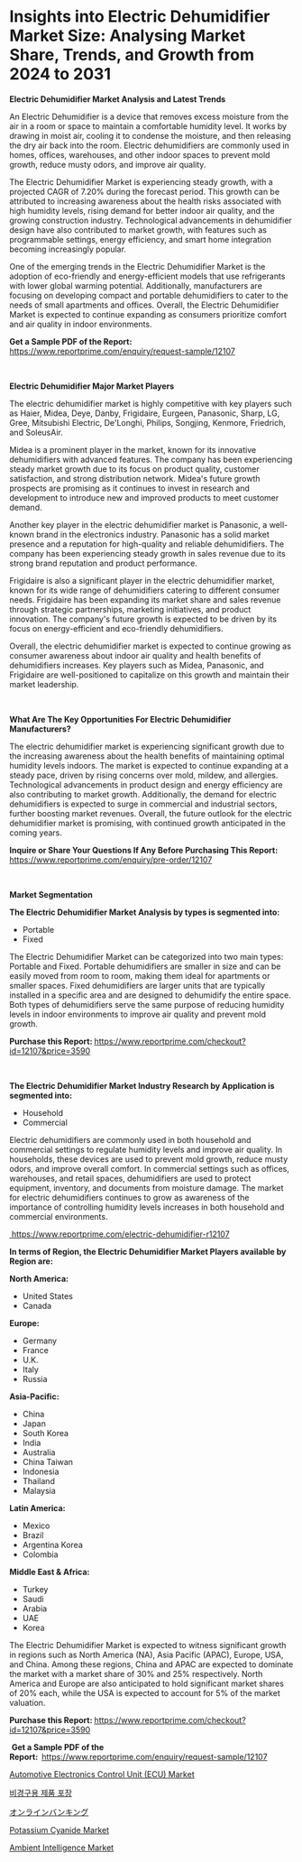 <p><h1>Insights into Electric Dehumidifier Market Size: Analysing Market Share, Trends, and Growth from 2024 to 2031</h1></p><p><strong>Electric Dehumidifier Market Analysis and Latest Trends</strong></p>
<p><p>An Electric Dehumidifier is a device that removes excess moisture from the air in a room or space to maintain a comfortable humidity level. It works by drawing in moist air, cooling it to condense the moisture, and then releasing the dry air back into the room. Electric dehumidifiers are commonly used in homes, offices, warehouses, and other indoor spaces to prevent mold growth, reduce musty odors, and improve air quality.</p><p>The Electric Dehumidifier Market is experiencing steady growth, with a projected CAGR of 7.20% during the forecast period. This growth can be attributed to increasing awareness about the health risks associated with high humidity levels, rising demand for better indoor air quality, and the growing construction industry. Technological advancements in dehumidifier design have also contributed to market growth, with features such as programmable settings, energy efficiency, and smart home integration becoming increasingly popular.</p><p>One of the emerging trends in the Electric Dehumidifier Market is the adoption of eco-friendly and energy-efficient models that use refrigerants with lower global warming potential. Additionally, manufacturers are focusing on developing compact and portable dehumidifiers to cater to the needs of small apartments and offices. Overall, the Electric Dehumidifier Market is expected to continue expanding as consumers prioritize comfort and air quality in indoor environments.</p></p>
<p><strong>Get a Sample PDF of the Report:&nbsp;</strong> <a href="https://www.reportprime.com/enquiry/request-sample/12107">https://www.reportprime.com/enquiry/request-sample/12107</a></p>
<p>&nbsp;</p>
<p><strong>Electric Dehumidifier Major Market Players</strong></p>
<p><p>The electric dehumidifier market is highly competitive with key players such as Haier, Midea, Deye, Danby, Frigidaire, Eurgeen, Panasonic, Sharp, LG, Gree, Mitsubishi Electric, De'Longhi, Philips, Songjing, Kenmore, Friedrich, and SoleusAir.</p><p>Midea is a prominent player in the market, known for its innovative dehumidifiers with advanced features. The company has been experiencing steady market growth due to its focus on product quality, customer satisfaction, and strong distribution network. Midea's future growth prospects are promising as it continues to invest in research and development to introduce new and improved products to meet customer demand.</p><p>Another key player in the electric dehumidifier market is Panasonic, a well-known brand in the electronics industry. Panasonic has a solid market presence and a reputation for high-quality and reliable dehumidifiers. The company has been experiencing steady growth in sales revenue due to its strong brand reputation and product performance.</p><p>Frigidaire is also a significant player in the electric dehumidifier market, known for its wide range of dehumidifiers catering to different consumer needs. Frigidaire has been expanding its market share and sales revenue through strategic partnerships, marketing initiatives, and product innovation. The company's future growth is expected to be driven by its focus on energy-efficient and eco-friendly dehumidifiers.</p><p>Overall, the electric dehumidifier market is expected to continue growing as consumer awareness about indoor air quality and health benefits of dehumidifiers increases. Key players such as Midea, Panasonic, and Frigidaire are well-positioned to capitalize on this growth and maintain their market leadership.</p></p>
<p>&nbsp;</p>
<p><strong>What Are The Key Opportunities For Electric Dehumidifier Manufacturers?</strong></p>
<p><p>The electric dehumidifier market is experiencing significant growth due to the increasing awareness about the health benefits of maintaining optimal humidity levels indoors. The market is expected to continue expanding at a steady pace, driven by rising concerns over mold, mildew, and allergies. Technological advancements in product design and energy efficiency are also contributing to market growth. Additionally, the demand for electric dehumidifiers is expected to surge in commercial and industrial sectors, further boosting market revenues. Overall, the future outlook for the electric dehumidifier market is promising, with continued growth anticipated in the coming years.</p></p>
<p><strong>Inquire or Share Your Questions If Any Before Purchasing This Report:</strong> <a href="https://www.reportprime.com/enquiry/pre-order/12107">https://www.reportprime.com/enquiry/pre-order/12107</a></p>
<p>&nbsp;</p>
<p><strong>Market Segmentation</strong></p>
<p><strong>The Electric Dehumidifier Market Analysis by types is segmented into:</strong></p>
<p><ul><li>Portable</li><li>Fixed</li></ul></p>
<p><p>The Electric Dehumidifier Market can be categorized into two main types: Portable and Fixed. Portable dehumidifiers are smaller in size and can be easily moved from room to room, making them ideal for apartments or smaller spaces. Fixed dehumidifiers are larger units that are typically installed in a specific area and are designed to dehumidify the entire space. Both types of dehumidifiers serve the same purpose of reducing humidity levels in indoor environments to improve air quality and prevent mold growth.</p></p>
<p><strong>Purchase this Report:&nbsp;</strong><a href="https://www.reportprime.com/checkout?id=12107&price=3590">https://www.reportprime.com/checkout?id=12107&price=3590</a></p>
<p>&nbsp;</p>
<p><strong>The Electric Dehumidifier Market Industry Research by Application is segmented into:</strong></p>
<p><ul><li>Household</li><li>Commercial</li></ul></p>
<p><p>Electric dehumidifiers are commonly used in both household and commercial settings to regulate humidity levels and improve air quality. In households, these devices are used to prevent mold growth, reduce musty odors, and improve overall comfort. In commercial settings such as offices, warehouses, and retail spaces, dehumidifiers are used to protect equipment, inventory, and documents from moisture damage. The market for electric dehumidifiers continues to grow as awareness of the importance of controlling humidity levels increases in both household and commercial environments.</p></p>
<p><a href="https://www.reportprime.com/electric-dehumidifier-r12107">&nbsp;https://www.reportprime.com/electric-dehumidifier-r12107</a></p>
<p><strong>In terms of Region, the Electric Dehumidifier Market Players available by Region are:</strong></p>
<p>
    <p> <strong> North America: </strong>
        <ul>
            <li>United States</li>
            <li>Canada</li>
        </ul>
        </p> 
    <p> <strong> Europe: </strong>
        <ul>
            <li>Germany</li>
            <li>France</li>
            <li>U.K.</li>
            <li>Italy</li>
            <li>Russia</li>
        </ul>
        </p> 
    <p> <strong> Asia-Pacific: </strong>
        <ul>
            <li>China</li>
            <li>Japan</li>
            <li>South Korea</li>
            <li>India</li>
            <li>Australia</li>
            <li>China Taiwan</li>
            <li>Indonesia</li>
            <li>Thailand</li>
            <li>Malaysia</li>
        </ul>
        </p> 
    <p> <strong> Latin America: </strong>
        <ul>
            <li>Mexico</li>
            <li>Brazil</li>
            <li>Argentina Korea</li>
            <li>Colombia</li>
        </ul>
        </p> 
    <p> <strong> Middle East & Africa: </strong>
        <ul>
            <li>Turkey</li>
            <li>Saudi</li>
            <li>Arabia</li>
            <li>UAE</li>
            <li>Korea</li>
        </ul>
    </p>
    </p>
<p><p>The Electric Dehumidifier Market is expected to witness significant growth in regions such as North America (NA), Asia Pacific (APAC), Europe, USA, and China. Among these regions, China and APAC are expected to dominate the market with a market share of 30% and 25% respectively. North America and Europe are also anticipated to hold significant market shares of 20% each, while the USA is expected to account for 5% of the market valuation.</p></p>
<p><strong>Purchase this Report: </strong><a href="https://www.reportprime.com/checkout?id=12107&price=3590">https://www.reportprime.com/checkout?id=12107&price=3590</a></p>
<p>&nbsp;<strong>Get a Sample PDF of the Report:&nbsp;&nbsp;</strong><a href="https://www.reportprime.com/enquiry/request-sample/12107">https://www.reportprime.com/enquiry/request-sample/12107</a></p>
<p><strong></strong></p>
<p><p><a href="https://medium.com/@bosdendes/automotive-electronics-control-unit-ecu-market-size-growth-trends-statistics-forecasts-2024-a2e9af0adaec">Automotive Electronics Control Unit (ECU) Market</a></p><p><a href="https://medium.com/@thadnader1941/%EB%B6%80%EB%AA%A8%EB%8B%98%EC%9D%98-%EC%A0%9C%ED%92%88-%ED%8F%AC%EC%9E%A5-%EC%8B%9C%EC%9E%A5-%EB%8F%99%ED%96%A5-%EB%B0%8F-%EB%B6%80%EB%AA%A8%EB%8B%98%EC%9D%98-%EC%A0%9C%ED%92%88-%ED%8F%AC%EC%9E%A5-%EC%8B%9C%EC%9E%A5-%ED%86%B5%EC%B0%B0%EA%B3%BC-%EC%98%88%EC%B8%A1-%EB%B6%84%EC%84%9D%EC%97%90-%EC%B4%88%EC%A0%90-2024-2031-a4b4aa392201">비경구용 제품 포장</a></p><p><a href="https://medium.com/@hudsondeverick/%E3%82%B0%E3%83%AD%E3%83%BC%E3%83%90%E3%83%AB%E3%82%AA%E3%83%B3%E3%83%A9%E3%82%A4%E3%83%B3%E3%83%90%E3%83%B3%E3%82%AD%E3%83%B3%E3%82%B0%E5%B8%82%E5%A0%B4%E3%81%AE%E5%8C%85%E6%8B%AC%E7%9A%84%E3%81%AA%E5%88%86%E6%9E%90-%E6%88%90%E9%95%B7%E3%83%88%E3%83%AC%E3%83%B3%E3%83%89%E3%81%A8%E5%B8%82%E5%A0%B4%E4%BA%88%E6%B8%AC-2024%E5%B9%B4-2031%E5%B9%B4-b8b5f481dccd">オンラインバンキング</a></p><p><a href="https://github.com/khadijahesham19/Market-Research-Report-List-1/blob/main/potassium-cyanide-market.md">Potassium Cyanide Market</a></p><p><a href="https://issuu.com/reportprime-2/docs/ambient-intelligence-market-size-2030.pptx">Ambient Intelligence Market</a></p></p>
